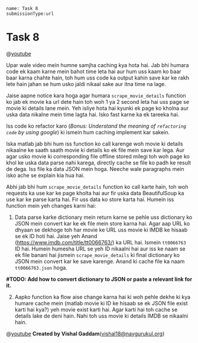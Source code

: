 ```ngMeta
name: Task 8
submissionType:url
```

# Task 8

@[youtube](https://www.youtube.com/watch?v=n__c7xY1ZcI)

Upar wale video mein humne samjha caching kya hota hai. Jab bhi humara code ek kaam karne mein bahot time leta hai aur hum uss kaam ko baar baar karna chahte hain, toh hum uss code ka output kahin save kar ke rakh lete hain jahan se hum usko jaldi nikaal sake aur itna time na lage.

Jaise aapne notice kara hoga agar humara `scrape_movie_details` function ko jab ek movie ka url dete hain toh woh 1 ya 2 second leta hai uss page se movie ki details lane mein. Yeh isliye hota hai kyunki ek page ko kholna aur uska data nikalne mein time lagta hai. Isko fast karne ka ek tareeka hai.

Iss code ko refactor karo (*Bonus: Understand the meaning of `refactoring code` by using google*) ki ismein hum caching implement kar sakein.

Iska matlab jab bhi hum iss function ko call karenge woh movie ki details nikaalne ke saath saath movie ki details ko ek file mein save kar lega. Aur agar usko movie ki corresponding file offline stored milegi toh woh page ko khol ke uska data parse nahi karega, directly cache se file ko padh ke result de dega. Iss file ka data JSON mein hoga. Neeche wale paragraphs mein isko ache se explain kia hua hai.

Abhi jab bhi hum `scrape_movie_details` function ko call karte hain, toh woh requests ka use kar ke page kholta hai aur fir uska data BeautifulSoup ka use kar ke parse karta hai. Fir uss data ko store karta hai. Humein iss function mein yeh changes karni hai:

1. Data parse karke dictionary mein return karne se pehle uss dictionary ko JSON mein convert kar ke ek file mein store karna hai. Agar aap URL ko dhyaan se dekhoge toh har movie ke URL uss movie ki IMDB ke hisaab se ek ID hoti hai. Jaise yeh Anand (https://www.imdb.com/title/tt0066763/) ka URL hai. Ismein `tt0066763` ID hai. Humein humesha URL se yeh ID nikaalni hai aur iss ke naam se ek file banani hai jismein `scrape_movie_details` ki final dictionary ko JSON mein convert kar ke save karenge. Anand ki cache file ka naam `tt0066763.json` hoga.

**#TODO: Add how to convert dictionary to JSON or paste a relevant link for it.**

2. Aapko function ka flow aise change karna hai ki woh pehle dekhe ki kya humare cache mein (matlab movie ki ID ke hisaab se ek JSON file exist karti hai kya?) yeh movie exist karti hai. Agar karti hai toh cache se details lake de deni hain. Nahi toh uss movie ki details IMDB se nikaalni hain.


@[youtube](https://youtu.be/cWGgsxmf3g8)
**Created by Vishal Gaddam**(vishal18@navgurukul.org)
